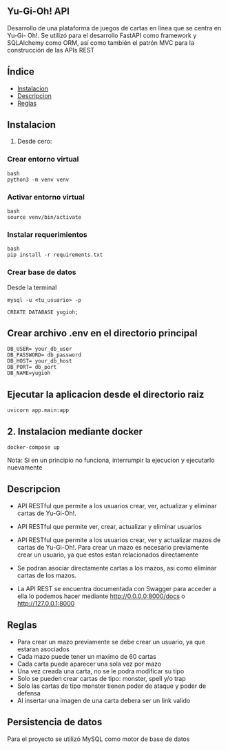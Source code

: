 ## Yu-Gi-Oh! API

Desarrollo de una plataforma de juegos de cartas en línea que se centra en Yu-Gi-
Oh!. Se utilizó para el desarrollo FastAPI como framework y SQLAlchemy como ORM, así como también el patrón MVC para la construcción de las APIs REST

## Índice

- [Instalacion](#instalacion)
- [Descripcion](#descripcion)
- [Reglas](#reglas)


## Instalacion
1. Desde cero: 
### Crear entorno virtual
```
bash
python3 -m venv venv
```
### Activar entorno virtual
```
bash
source venv/bin/activate
```
### Instalar requerimientos
```
bash
pip install -r requirements.txt
```
### Crear base de datos 
Desde la terminal
```
mysql -u <tu_usuario> -p
```
```
CREATE DATABASE yugioh;
```

## Crear archivo .env en el directorio principal
```
DB_USER= your_db_user
DB_PASSWORD= db_password
DB_HOST= your_db_host
DB_PORT= db_port
DB_NAME=yugioh
```

## Ejecutar la aplicacion desde el directorio raiz
```
uvicorn app.main:app
```
## 2. Instalacion mediante docker

```
docker-compose up
```
Nota: Si en un principio no funciona, interrumpir la ejecucion y ejecutarlo nuevamente

## Descripcion

- API RESTful que permite a los usuarios crear, ver, actualizar y eliminar cartas de Yu-Gi-Oh!.

- API RESTful que permite ver, crear, actualizar y eliminar usuarios

- API RESTful que permite a los usuarios crear, ver y actualizar mazos de cartas de Yu-Gi-Oh!. Para crear un mazo es necesario previamente crear un usuario, ya que estos estan relacionados directamente

- Se podran asociar directamente cartas a los mazos, asi como eliminar cartas de los mazos.

- La API REST se encuentra documentada con Swagger para acceder a ella lo podemos hacer mediante http://0.0.0.0:8000/docs o http://127.0.0.1:8000

## Reglas

- Para crear un mazo previamente se debe crear un usuario, ya que estaran asociados
- Cada mazo puede tener un maximo de 60 cartas
- Cada carta puede aparecer una sola vez por mazo
- Una vez creada una carta, no se le podra modificar su tipo
- Solo se pueden crear cartas de tipo: monster, spell y/o trap
- Solo las cartas de tipo monster tienen poder de ataque y poder de defensa
- Al insertar una imagen de una carta debera ser un link valido

## Persistencia de datos

Para el proyecto se utilizó MySQL como motor de base de datos
